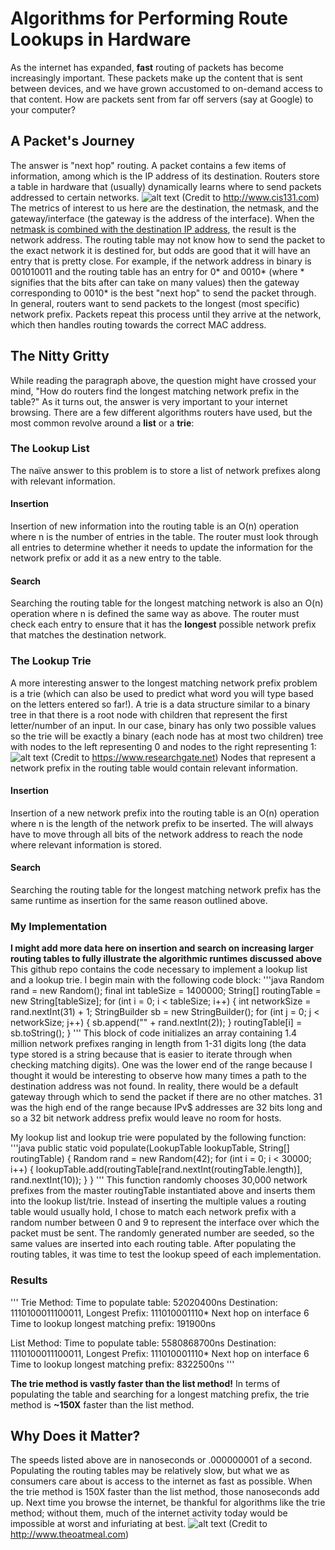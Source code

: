 # Algorithms for Performing Route Lookups in Hardware
As the internet has expanded, **fast** routing of packets has become increasingly important. These packets make up the content that is sent between devices, and we have grown accustomed to on-demand access to that content. How are packets sent from far off servers (say at Google) to your computer?

## A Packet's Journey
The answer is "next hop" routing. A packet contains a few items of information, among which is the IP address of its destination. Routers store a table in hardware that (usually) dynamically learns where to send packets addressed to certain networks. ![alt text](http://www.cis131.com/mediawiki/images/a/af/Cis131-fig12-3.jpg)
(Credit to http://www.cis131.com)
The metrics of interest to us here are the destination, the netmask, and the gateway/interface (the gateway is the address of the interface). When the [netmask is combined with the destination IP address](https://www.webopedia.com/TERM/S/subnet_mask.html), the result is the network address. The routing table may not know how to send the packet to the exact network it is destined for, but odds are good that it will have an entry that is pretty close. For example, if the network address in binary is 001010011 and the routing table has an entry for 0* and 0010* (where * signifies that the bits after can take on many values) then the gateway corresponding to 0010* is the best "next hop" to send the packet through. In general, routers want to send packets to the longest (most specific) network prefix. Packets repeat this process until they arrive at the network, which then handles routing towards the correct MAC address.

## The Nitty Gritty
While reading the paragraph above, the question might have crossed your mind, "How do routers find the longest matching network prefix in the table?" As it turns out, the answer is very important to your internet browsing. There are a few different algorithms routers have used, but the most common revolve around a **list** or a **trie**:

### The Lookup List
The naïve answer to this problem is to store a list of network prefixes along with relevant information.
#### Insertion
Insertion of new information into the routing table is an O(n) operation where n is the number of entries in the table. The router must look through all entries to determine whether it needs to update the information for the network prefix or add it as a new entry to the table.
#### Search
Searching the routing table for the longest matching network is also an O(n) operation where n is defined the same way as above. The router must check each entry to ensure that it has the __longest__ possible network prefix that matches the destination network.

### The Lookup Trie
A more interesting answer to the longest matching network prefix problem is a trie (which can also be used to predict what word you will type based on the letters entered so far!). A trie is a data structure similar to a binary tree in that there is a root node with children that represent the first letter/number of an input. In our case, binary has only two possible values so the trie will be exactly a binary (each node has at most two children) tree with nodes to the left representing 0 and nodes to the right representing 1: ![alt text](https://www.researchgate.net/profile/Hyesook_Lim/publication/224116488/figure/fig1/AS:302885238788097@1449224876335/The-binary-trie-for-an-example-set-of-prefixes.png)
(Credit to https://www.researchgate.net)
Nodes that represent a network prefix in the routing table would contain relevant information.
#### Insertion
Insertion of a new network prefix into the routing table is an O(n) operation where n is the length of the network prefix to be inserted. The will always have to move through all bits of the network address to reach the node where relevant information is stored.
#### Search
Searching the routing table for the longest matching network prefix has the same runtime as insertion for the same reason outlined above.

### My Implementation
**I might add more data here on insertion and search on increasing larger routing tables to fully illustrate the algorithmic runtimes discussed above**
This github repo contains the code necessary to implement a lookup list and a lookup trie. I begin main with the following code block:
'''java
Random rand = new Random();
        final int tableSize = 1400000;
        String[] routingTable = new String[tableSize];
        for (int i = 0; i < tableSize; i++) {
            int networkSize = rand.nextInt(31) + 1;
            StringBuilder sb = new StringBuilder();
            for (int j = 0; j < networkSize; j++) {
                sb.append("" + rand.nextInt(2));
            }
            routingTable[i] = sb.toString();
        }
'''
This block of code initializes an array containing 1.4 million network prefixes ranging in length from 1-31 digits long (the data type stored is a string because that is easier to iterate through when checking matching digits). One was the lower end of the range because I thought it would be interesting to observe how many times a path to the destination address was not found. In reality, there would be a default gateway through which to send the packet if there are no other matches. 31 was the high end of the range because IPv$ addresses are 32 bits long and so a 32 bit network address prefix would leave no room for hosts.

My lookup list and lookup trie were populated by the following function:
'''java
public static void populate(LookupTable lookupTable, String[] routingTable) {
        Random rand = new Random(42);
        for (int i = 0; i < 30000; i++) {
            lookupTable.add(routingTable[rand.nextInt(routingTable.length)], rand.nextInt(10));
        }
    }
'''
This function randomly chooses 30,000 network prefixes from the master routingTable instantiated above and inserts them into the lookup list/trie. Instead of inserting the multiple values a routing table would usually hold, I chose to match each network prefix with a random number between 0 and 9 to represent the interface over which the packet must be sent. The randomly generated number are seeded, so the same values are inserted into each routing table. After populating the routing tables, it was time to test the lookup speed of each implementation.

### Results
'''
Trie Method:
Time to populate table: 52020400ns
Destination: 1110100011100011, Longest Prefix: 111010001110*
Next hop on interface 6
Time to lookup longest matching prefix: 191900ns

List Method:
Time to populate table: 5580868700ns
Destination: 1110100011100011, Longest Prefix: 111010001110*
Next hop on interface 6
Time to lookup longest matching prefix: 8322500ns
'''

**The trie method is vastly faster than the list method!** In terms of populating the table and searching for a longest matching prefix, the trie method is __~150X__ faster than the list method.

## Why Does it Matter?
The speeds listed above are in nanoseconds or .000000001 of a second. Populating the routing tables may be relatively slow, but what we as consumers care about is access to the internet as fast as possible. When the trie method is 150X faster than the list method, those nanoseconds add up. Next time you browse the internet, be thankful for algorithms like the trie method; without them, much of the internet activity today would be impossible at worst and infuriating at best.
![alt text](http://www.gotfunnypictures.com/wp-content/uploads/2014/07/internet-speed-rage.jpg)
(Credit to http://www.theoatmeal.com)
